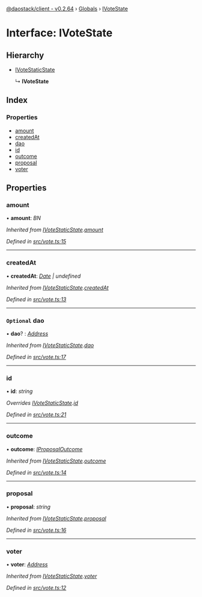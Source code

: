 [@daostack/client - v0.2.64](../README.md) › [Globals](../globals.md) › [IVoteState](ivotestate.md)

# Interface: IVoteState

## Hierarchy

* [IVoteStaticState](ivotestaticstate.md)

  ↳ **IVoteState**

## Index

### Properties

* [amount](ivotestate.md#amount)
* [createdAt](ivotestate.md#createdat)
* [dao](ivotestate.md#optional-dao)
* [id](ivotestate.md#id)
* [outcome](ivotestate.md#outcome)
* [proposal](ivotestate.md#proposal)
* [voter](ivotestate.md#voter)

## Properties

###  amount

• **amount**: *BN*

*Inherited from [IVoteStaticState](ivotestaticstate.md).[amount](ivotestaticstate.md#amount)*

*Defined in [src/vote.ts:15](https://github.com/daostack/client/blob/b547acc/src/vote.ts#L15)*

___

###  createdAt

• **createdAt**: *[Date](../globals.md#date) | undefined*

*Inherited from [IVoteStaticState](ivotestaticstate.md).[createdAt](ivotestaticstate.md#createdat)*

*Defined in [src/vote.ts:13](https://github.com/daostack/client/blob/b547acc/src/vote.ts#L13)*

___

### `Optional` dao

• **dao**? : *[Address](../globals.md#address)*

*Inherited from [IVoteStaticState](ivotestaticstate.md).[dao](ivotestaticstate.md#optional-dao)*

*Defined in [src/vote.ts:17](https://github.com/daostack/client/blob/b547acc/src/vote.ts#L17)*

___

###  id

• **id**: *string*

*Overrides [IVoteStaticState](ivotestaticstate.md).[id](ivotestaticstate.md#optional-id)*

*Defined in [src/vote.ts:21](https://github.com/daostack/client/blob/b547acc/src/vote.ts#L21)*

___

###  outcome

• **outcome**: *[IProposalOutcome](../enums/iproposaloutcome.md)*

*Inherited from [IVoteStaticState](ivotestaticstate.md).[outcome](ivotestaticstate.md#outcome)*

*Defined in [src/vote.ts:14](https://github.com/daostack/client/blob/b547acc/src/vote.ts#L14)*

___

###  proposal

• **proposal**: *string*

*Inherited from [IVoteStaticState](ivotestaticstate.md).[proposal](ivotestaticstate.md#proposal)*

*Defined in [src/vote.ts:16](https://github.com/daostack/client/blob/b547acc/src/vote.ts#L16)*

___

###  voter

• **voter**: *[Address](../globals.md#address)*

*Inherited from [IVoteStaticState](ivotestaticstate.md).[voter](ivotestaticstate.md#voter)*

*Defined in [src/vote.ts:12](https://github.com/daostack/client/blob/b547acc/src/vote.ts#L12)*

